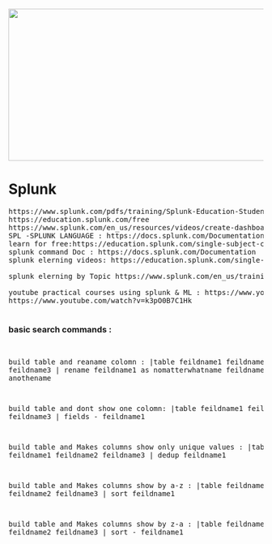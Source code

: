 <pre>           </pre>     <img src="https://upload.wikimedia.org/wikipedia/commons/e/e8/Splunk-Logo.jpg" alt="" width="800" height="300"> 


# Splunk
<pre>
https://www.splunk.com/pdfs/training/Splunk-Education-Student-Handbook.pdf
https://education.splunk.com/free
https://www.splunk.com/en_us/resources/videos/create-dashboard-in-splunk-enterprise.html
SPL -SPLUNK LANGUAGE : https://docs.splunk.com/Documentation/SplunkCloud/latest/Search/Aboutthesearchlanguage
learn for free:https://education.splunk.com/single-subject-courses?_ga=2.25519290.660583283.1644217651-1092567743.1640770338
splunk command Doc : https://docs.splunk.com/Documentation
splunk elerning videos: https://education.splunk.com/single-subject-courses?_ga=2.25519290.660583283.1644217651-1092567743.1640770338

splunk elerning by Topic https://www.splunk.com/en_us/training.html?sort=Newest

youtube practical courses using splunk & ML : https://www.youtube.com/c/SiddharthaChakraborty
https://www.youtube.com/watch?v=k3pO0B7C1Hk

</pre>

<h3>basic search commands : </h3>
<pre>
 
build table and reaname colomn :
|table feildname1 feildname2 feildname3  | rename feildname1 as nomatterwhatname  feildname2 as anothename

build table and dont show one colomn:
|table feildname1 feildname2 feildname3  | fields - feildname1 

build table and Makes columns show only unique values  :
|table feildname1 feildname2 feildname3  |  dedup feildname1 

build table and Makes columns show by a-z  :
|table feildname1 feildname2 feildname3  |  sort  feildname1  

build table and Makes columns show by z-a  :
|table feildname1 feildname2 feildname3  |  sort  - feildname1 

</pre>
